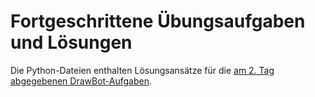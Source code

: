 # Fortgeschrittene Übungsaufgaben und Lösungen

Die Python-Dateien enthalten Lösungsansätze für die [am 2. Tag abgegebenen DrawBot-Aufgaben](pdf/C4tA_uebungsaufgaben_210927.pdf).

[](img/seite1.jpg)

[](img/seite2.jpg)

